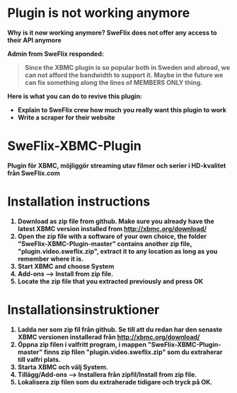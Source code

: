 Plugin is not working anymore
===================
<b>Why is it now working anymore?
SweFlix does not offer any access to their API anymore

Admin from SweFlix responded:
>Since the XBMC plugin is so popular both in Sweden and abroad, we can not afford the bandwidth to support it.
>Maybe in the future we can fix something along the lines of MEMBERS ONLY thing.


<b>Here is what you can do to revive this plugin:
* Explain to SweFlix crew how much you really want this plugin to work
* Write a scraper for their website

SweFlix-XBMC-Plugin
===================

Plugin för XBMC, möjliggör streaming utav filmer och serier i HD-kvalitet från SweFlix.com

Installation instructions
===================

1. Download as zip file from github. Make sure you already have the latest XBMC version installed from http://xbmc.org/download/
2. Open the zip file with a software of your own choice, the folder "SweFlix-XBMC-Plugin-master" contains another zip file, "plugin.video.sweflix.zip", extract it to any location as long as you remember where it is.
3. Start XBMC and choose System
4. Add-ons --> Install from zip file.
5. Locate the zip file that you extracted previously and press OK

Installationsinstruktioner
===================

1. Ladda ner som zip fil från github. Se till att du redan har den senaste XBMC versionen installerad från http://xbmc.org/download/
2. Öppna zip filen i valfritt program, i mappen "SweFlix-XBMC-Plugin-master" finns zip filen "plugin.video.sweflix.zip" som du extraherar till valfri plats.
3. Starta XBMC och välj System.
4. Tillägg/Add-ons --> Installera från zipfil/Install from zip file.
5. Lokalisera zip filen som du extraherade tidigare och tryck på OK.

